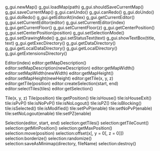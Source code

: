 g_gui.newMap()
g_gui.loadMap(path)
g_gui.shouldSaveCurrentMap()
g_gui.saveCurrentMap()
g_gui.canUndo()
g_gui.canRedo()
g_gui.doUndo()
g_gui.doRedo()
g_gui.getEditorAt(index)
g_gui.getCurrentEditor()
g_gui.setCurrentEditor(editor)
g_gui.setCurrentEditor(index)
g_gui.getCurrentFloor()
g_gui.setCurrentFloor(z)
g_gui.getCenterPosition()
g_gui.setCenterPosition(position)
g_gui.setSelectionMode()
g_gui.setDrawingMode()
g_gui.setStatusText(text)
g_gui.showTextBox(title, text)
g_gui.getExecDirectory()
g_gui.getDataDirectory()
g_gui.getLocalDataDirectory()
g_gui.getLocalDirectory()
g_gui.getExtensionsDirectory()

Editor(index)
editor:getMapDescription()
editor:setMapDescription(newDescription)
editor:getMapWidth()
editor:setMapWidth(newWidth)
editor:getMapHeight()
editor:setMapHeight(newHeight)
editor:getTile(x, y, z)
editor:getTile(position)
editor:createSelection(start, end)
editor:selectTiles(tiles)
editor:getSelection()

Tile(x, y, z)
Tile(position)
tile:getPosition()
tile:isHouse()
tile:isHouseExit()
tile:isPvP()
tile:isNoPvP()
tile:isNoLogout()
tile:isPZ()
tile:isBlocking()
tile:isSelected()
tile:isModified()
tile:setPvP(enable)
tile:setNoPvP(enable)
tile:setNoLogout(enable)
tile:setPZ(enable)

Selection(editor, start, end)
selection:getTiles()
selection:getTileCount()
selection:getMinPosition()
selection:getMaxPosition()
selection:move(position)
selection:offset(x[, y = 0[, z = 0]])
selection:borderize()
selection:randomize()
selection:saveAsMinimap(directory, fileName)
selection:destroy()

